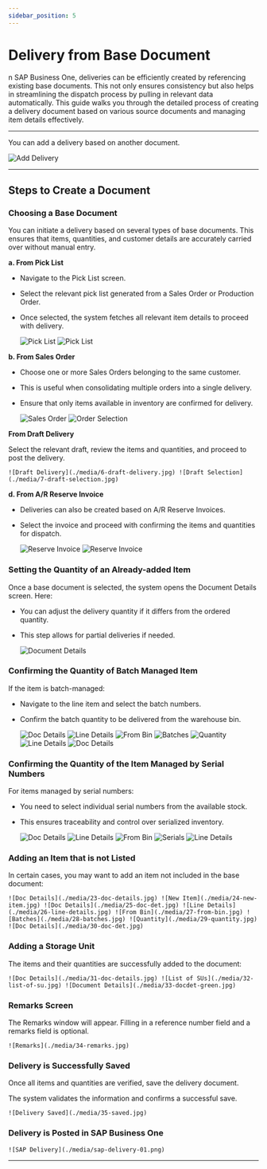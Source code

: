 ```yaml
---
sidebar_position: 5
---
```


# Delivery from Base Document

n SAP Business One, deliveries can be efficiently created by referencing existing base documents. This not only ensures consistency but also helps in streamlining the dispatch process by pulling in relevant data automatically. This guide walks you through the detailed process of creating a delivery document based on various source documents and managing item details effectively.

---

You can add a delivery based on another document.

![Add Delivery](./media/1-delivery-operations.jpg)

---

## Steps to Create a Document

### Choosing a Base Document

You can initiate a delivery based on several types of base documents. This ensures that items, quantities, and customer details are accurately carried over without manual entry.

**a. From Pick List**

- Navigate to the Pick List screen.
- Select the relevant pick list generated from a Sales Order or Production Order.
- Once selected, the system fetches all relevant item details to proceed with delivery.

    ![Pick List](./media/2-pick-list.jpg) ![Pick List](./media/3-pick-list.jpg)

**b. From Sales Order**

- Choose one or more Sales Orders belonging to the same customer.
- This is useful when consolidating multiple orders into a single delivery.
- Ensure that only items available in inventory are confirmed for delivery.

    ![Sales Order](./media/4-sales-order.jpg) ![Order Selection](./media/5-order-selection.jpg)

**From Draft Delivery**

Select the relevant draft, review the items and quantities, and proceed to post the delivery.

    ![Draft Delivery](./media/6-draft-delivery.jpg) ![Draft Selection](./media/7-draft-selection.jpg)

**d. From A/R Reserve Invoice**

- Deliveries can also be created based on A/R Reserve Invoices.
- Select the invoice and proceed with confirming the items and quantities for dispatch.

    ![Reserve Invoice](./media/8-reserve-invoice.jpg) ![Reserve Invoice](./media/9-reserve-invoice.jpg)

### Setting the Quantity of an Already-added Item

Once a base document is selected, the system opens the Document Details screen. Here:

- You can adjust the delivery quantity if it differs from the ordered quantity.
- This step allows for partial deliveries if needed.

    ![Document Details ](./media/10-doc-details.jpg)

### Confirming the Quantity of Batch Managed Item

If the item is batch-managed:

- Navigate to the line item and select the batch numbers.
- Confirm the batch quantity to be delivered from the warehouse bin.

    ![Doc Details](./media/11-doc-details.jpg) ![Line Details](./media/12-line-details.jpg) ![From Bin](./media/13-from-bin.jpg) ![Batches](./media/14-batches.jpg) ![Quantity](./media/15-quantity.jpg) ![Line Details](./media/16-line-details.jpg) ![Doc Details](./media/17-doc-det.jpg)

### Confirming the Quantity of the Item Managed by Serial Numbers

For items managed by serial numbers:

- You need to select individual serial numbers from the available stock.
- This ensures traceability and control over serialized inventory.

    ![Doc Details](./media/18-doc-det.jpg) ![Line Details](./media/19-line-details.jpg) ![From Bin](./media/20-from-bin.jpg) ![Serials](./media/21-serials.jpg) ![Line Details](./media/22-line-details.jpg)

### Adding an Item that is not Listed

In certain cases, you may want to add an item not included in the base document:

    ![Doc Details](./media/23-doc-details.jpg) ![New Item](./media/24-new-item.jpg) ![Doc Details](./media/25-doc-det.jpg) ![Line Details](./media/26-line-details.jpg) ![From Bin](./media/27-from-bin.jpg) ![Batches](./media/28-batches.jpg) ![Quantity](./media/29-quantity.jpg) ![Doc Details](./media/30-doc-det.jpg)

### Adding a Storage Unit

The items and their quantities are successfully added to the document:

    ![Doc Details](./media/31-doc-details.jpg) ![List of SUs](./media/32-list-of-su.jpg) ![Document Details](./media/33-docdet-green.jpg)

### Remarks Screen

The Remarks window will appear. Filling in a reference number field and a remarks field is optional.

    ![Remarks](./media/34-remarks.jpg)

### Delivery is Successfully Saved

Once all items and quantities are verified, save the delivery document.

The system validates the information and confirms a successful save.

    ![Delivery Saved](./media/35-saved.jpg)

### Delivery is Posted in SAP Business One

    ![SAP Delivery](./media/sap-delivery-01.png)

---
